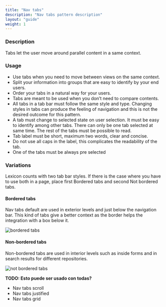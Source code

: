 ```yaml
---
title: "Nav tabs"
description: "Nav tabs pattern description"
layout: "guide"
weight: 1
---
```


### Description

Tabs let the user move around parallel content in a same context.

### Usage

* Use tabs when you need to move between views on the same context.
* Split your information into groups that are easy to identify by your end users. 
* Order your tabs in a natural way for your users.
* Tabs are meant to be used when you don’t need to compare contents.
* All tabs in a tab bar must follow the same style and type. Changing styles in tabs can produce the feeling of navigation and this is not the desired outcome for this pattern.
* A tab must change to selected state on user selection. It must be easy to identify among other tabs. There can only be one tab selected at same time. The rest of the tabs must be possible to read.
* Tab label must be short, maximum two words, clear and concise.
* Do not use all caps in the label, this complicates the readability of the tab.
* One of the tabs must be always pre selected

### Variations

Lexicon counts with two tab bar styles. If there is the case where you have to use both in a page, place first Bordered tabs and second Not bordered tabs.

#### Bordered tabs

Nav tabs default are used in exterior levels and just below the navigation bar. This kind of tabs give a better context as the border helps the integration with a box below it.

![bordered tabs](../../../images/tabsBordered.png)

#### Non-bordered tabs

Non-bordered tabs are used in interior levels such as inside forms and in search results for different repositories.

![not bordered tabs](../../../images/tabsNotBordered.png)


**TODO: Esto puede ser usado con todas?**

* Nav tabs scroll
* Nav tabs justified
* Nav tabs grid



